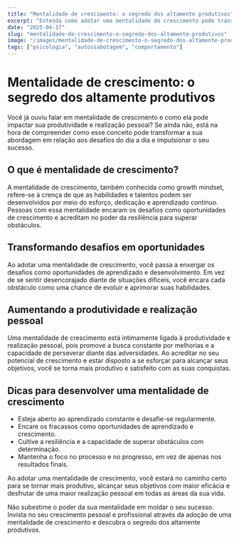 ```yaml
---
title: "Mentalidade de crescimento: o segredo dos altamente produtivos"
excerpt: "Entenda como adotar uma mentalidade de crescimento pode transformar sua abordagem em relação aos desafios, promovendo uma maior produtividade e realização pessoal."
date: "2025-04-17"
slug: "mentalidade-de-crescimento-o-segredo-dos-altamente-produtivos"
image: "/images/mentalidade-de-crescimento-o-segredo-dos-altamente-produtivos.jpeg"
tags: ["psicologia", "autossabotagem", "comportamento"]
---
```


# Mentalidade de crescimento: o segredo dos altamente produtivos

Você já ouviu falar em mentalidade de crescimento e como ela pode impactar sua produtividade e realização pessoal? Se ainda não, está na hora de compreender como esse conceito pode transformar a sua abordagem em relação aos desafios do dia a dia e impulsionar o seu sucesso.

## O que é mentalidade de crescimento?

A mentalidade de crescimento, também conhecida como growth mindset, refere-se à crença de que as habilidades e talentos podem ser desenvolvidos por meio do esforço, dedicação e aprendizado contínuo. Pessoas com essa mentalidade encaram os desafios como oportunidades de crescimento e acreditam no poder da resiliência para superar obstáculos.

## Transformando desafios em oportunidades

Ao adotar uma mentalidade de crescimento, você passa a enxergar os desafios como oportunidades de aprendizado e desenvolvimento. Em vez de se sentir desencorajado diante de situações difíceis, você encara cada obstáculo como uma chance de evoluir e aprimorar suas habilidades.

## Aumentando a produtividade e realização pessoal

Uma mentalidade de crescimento está intimamente ligada à produtividade e realização pessoal, pois promove a busca constante por melhorias e a capacidade de perseverar diante das adversidades. Ao acreditar no seu potencial de crescimento e estar disposto a se esforçar para alcançar seus objetivos, você se torna mais produtivo e satisfeito com as suas conquistas.

## Dicas para desenvolver uma mentalidade de crescimento

- Esteja aberto ao aprendizado constante e desafie-se regularmente.
- Encare os fracassos como oportunidades de aprendizado e crescimento.
- Cultive a resiliência e a capacidade de superar obstáculos com determinação.
- Mantenha o foco no processo e no progresso, em vez de apenas nos resultados finais.

Ao adotar uma mentalidade de crescimento, você estará no caminho certo para se tornar mais produtivo, alcançar seus objetivos com maior eficácia e desfrutar de uma maior realização pessoal em todas as áreas da sua vida.

Não subestime o poder da sua mentalidade em moldar o seu sucesso. Invista no seu crescimento pessoal e profissional através da adoção de uma mentalidade de crescimento e descubra o segredo dos altamente produtivos.
